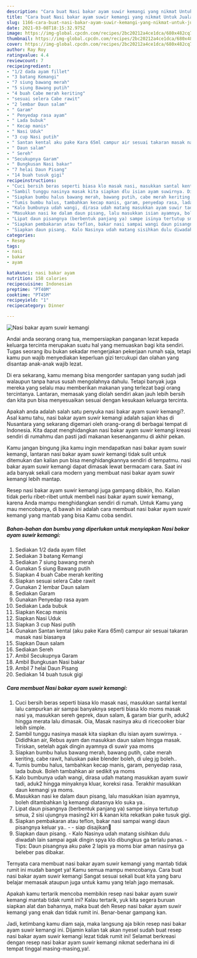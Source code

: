```yaml
---
description: "Cara buat Nasi bakar ayam suwir kemangi yang nikmat Untuk Jualan"
title: "Cara buat Nasi bakar ayam suwir kemangi yang nikmat Untuk Jualan"
slug: 1166-cara-buat-nasi-bakar-ayam-suwir-kemangi-yang-nikmat-untuk-jualan
date: 2021-03-08T18:15:32.975Z
image: https://img-global.cpcdn.com/recipes/2bc20212a4ce1dca/680x482cq70/nasi-bakar-ayam-suwir-kemangi-foto-resep-utama.jpg
thumbnail: https://img-global.cpcdn.com/recipes/2bc20212a4ce1dca/680x482cq70/nasi-bakar-ayam-suwir-kemangi-foto-resep-utama.jpg
cover: https://img-global.cpcdn.com/recipes/2bc20212a4ce1dca/680x482cq70/nasi-bakar-ayam-suwir-kemangi-foto-resep-utama.jpg
author: Ray Roy
ratingvalue: 4.4
reviewcount: 7
recipeingredient:
- "1/2 dada ayam fillet"
- "3 batang Kemangi"
- "7 siung bawang merah"
- "5 siung Bawang putih"
- "4 buah Cabe merah keriting"
- "sesuai selera Cabe rawit"
- "2 lembar Daun salam"
- " Garam"
- " Penyedap rasa ayam"
- " Lada bubuk"
- " Kecap manis"
- " Nasi Uduk"
- "3 cup Nasi putih"
- " Santan kental aku pake Kara 65ml campur air sesuai takaran masak nasi biasanya"
- " Daun salam"
- " Sereh"
- "Secukupnya Garam"
- " Bungkusan Nasi bakar"
- "7 helai Daun Pisang"
- "14 buah tusuk gigi"
recipeinstructions:
- "Cuci bersih beras seperti biasa klo masak nasi, masukkan santal kental lalu campurkan air sampai banyaknya seperti biasa klo moms masak nasi ya, masukkan sereh geprek, daun salam, &amp; garam biar gurih, aduk2 hingga merata lalu dimasak. Oia, Masak nasinya aku di ricecooker biar lebih simple."
- "Sambil tunggu nasinya masak kita siapkan dlu isian ayam suwirnya. Dididhkan air, Rebus ayam dan masukkan daun salam hingga masak. Tiriskan, setelah agak dingin ayamnya di suwir yaa moms"
- "Siapkan bumbu halus bawang merah, bawang putih, cabe merah keriting, cabe rawit, haluskan pake blender boleh, di uleg jg boleh.."
- "Tumis bumbu halus, tambahkan kecap manis, garam, penyedap rasa, lada bubuk. Boleh tambahkan air sedikit ya moms"
- "Kalo bumbunya udah wangi, dirasa udah matang masukkan ayam suwir tadi, aduk2 hingga minyaknya kluar, koreksi rasa. Terakhir masukkan daun kemangi ya moms."
- "Masukkan nasi ke dalam daun pisang, lalu masukkan isian ayamnya, boleh ditambahkan lg kemangi diatasnya klo suka ya.."
- "Lipat daun pisangnya (berbentuk panjang ya) sampe isinya tertutup smua, 2 sisi ujungnya masing2 kiri &amp; kanan kita rekatkan pake tusuk gigi."
- "Siapkan pembakaran atau teflon, bakar nasi sampai wangi daun pisangnya keluar ya..   siap disajikan🤤"
- "Siapkan daun pisang.  Kalo Nasinya udah matang sisihkan dulu diwadah lain sampai agak dingin spya klo dibungkus ga terlalu panas. Tips: Daun pisangnya aku pake 2 lapis ya moms biar aman nasinya ga beleber pas dibakar."
categories:
- Resep
tags:
- nasi
- bakar
- ayam

katakunci: nasi bakar ayam 
nutrition: 158 calories
recipecuisine: Indonesian
preptime: "PT40M"
cooktime: "PT45M"
recipeyield: "1"
recipecategory: Dinner

---
```



![Nasi bakar ayam suwir kemangi](https://img-global.cpcdn.com/recipes/2bc20212a4ce1dca/680x482cq70/nasi-bakar-ayam-suwir-kemangi-foto-resep-utama.jpg)

Andai anda seorang orang tua, mempersiapkan panganan lezat kepada keluarga tercinta merupakan suatu hal yang memuaskan bagi kita sendiri. Tugas seorang ibu bukan sekadar mengerjakan pekerjaan rumah saja, tetapi kamu pun wajib menyediakan keperluan gizi tercukupi dan olahan yang disantap anak-anak wajib lezat.

Di era  sekarang, kamu memang bisa mengorder santapan yang sudah jadi walaupun tanpa harus susah mengolahnya dahulu. Tetapi banyak juga mereka yang selalu mau memberikan makanan yang terlezat bagi orang tercintanya. Lantaran, memasak yang diolah sendiri akan jauh lebih bersih dan kita pun bisa menyesuaikan sesuai dengan kesukaan keluarga tercinta. 



Apakah anda adalah salah satu penyuka nasi bakar ayam suwir kemangi?. Asal kamu tahu, nasi bakar ayam suwir kemangi adalah sajian khas di Nusantara yang sekarang digemari oleh orang-orang di berbagai tempat di Indonesia. Kita dapat menghidangkan nasi bakar ayam suwir kemangi kreasi sendiri di rumahmu dan pasti jadi makanan kesenanganmu di akhir pekan.

Kamu jangan bingung jika kamu ingin mendapatkan nasi bakar ayam suwir kemangi, lantaran nasi bakar ayam suwir kemangi tidak sulit untuk ditemukan dan kalian pun bisa menghidangkannya sendiri di tempatmu. nasi bakar ayam suwir kemangi dapat dimasak lewat bermacam cara. Saat ini ada banyak sekali cara modern yang membuat nasi bakar ayam suwir kemangi lebih mantap.

Resep nasi bakar ayam suwir kemangi juga gampang dibikin, lho. Kalian tidak perlu ribet-ribet untuk membeli nasi bakar ayam suwir kemangi, karena Anda mampu menghidangkan sendiri di rumah. Untuk Kamu yang mau mencobanya, di bawah ini adalah cara membuat nasi bakar ayam suwir kemangi yang mantab yang bisa Kamu coba sendiri.

<!--inarticleads1-->

##### Bahan-bahan dan bumbu yang diperlukan untuk menyiapkan Nasi bakar ayam suwir kemangi:

1. Sediakan 1/2 dada ayam fillet
1. Sediakan 3 batang Kemangi
1. Sediakan 7 siung bawang merah
1. Gunakan 5 siung Bawang putih
1. Siapkan 4 buah Cabe merah keriting
1. Siapkan sesuai selera Cabe rawit
1. Gunakan 2 lembar Daun salam
1. Sediakan  Garam
1. Gunakan  Penyedap rasa ayam
1. Sediakan  Lada bubuk
1. Siapkan  Kecap manis
1. Siapkan  Nasi Uduk
1. Siapkan 3 cup Nasi putih
1. Gunakan  Santan kental (aku pake Kara 65ml) campur air sesuai takaran masak nasi biasanya
1. Siapkan  Daun salam
1. Sediakan  Sereh
1. Ambil Secukupnya Garam
1. Ambil  Bungkusan Nasi bakar
1. Ambil 7 helai Daun Pisang
1. Sediakan 14 buah tusuk gigi




<!--inarticleads2-->

##### Cara membuat Nasi bakar ayam suwir kemangi:

1. Cuci bersih beras seperti biasa klo masak nasi, masukkan santal kental lalu campurkan air sampai banyaknya seperti biasa klo moms masak nasi ya, masukkan sereh geprek, daun salam, &amp; garam biar gurih, aduk2 hingga merata lalu dimasak. Oia, Masak nasinya aku di ricecooker biar lebih simple.
1. Sambil tunggu nasinya masak kita siapkan dlu isian ayam suwirnya. - Dididhkan air, Rebus ayam dan masukkan daun salam hingga masak. Tiriskan, setelah agak dingin ayamnya di suwir yaa moms
1. Siapkan bumbu halus bawang merah, bawang putih, cabe merah keriting, cabe rawit, haluskan pake blender boleh, di uleg jg boleh..
1. Tumis bumbu halus, tambahkan kecap manis, garam, penyedap rasa, lada bubuk. Boleh tambahkan air sedikit ya moms
1. Kalo bumbunya udah wangi, dirasa udah matang masukkan ayam suwir tadi, aduk2 hingga minyaknya kluar, koreksi rasa. Terakhir masukkan daun kemangi ya moms.
1. Masukkan nasi ke dalam daun pisang, lalu masukkan isian ayamnya, boleh ditambahkan lg kemangi diatasnya klo suka ya..
1. Lipat daun pisangnya (berbentuk panjang ya) sampe isinya tertutup smua, 2 sisi ujungnya masing2 kiri &amp; kanan kita rekatkan pake tusuk gigi.
1. Siapkan pembakaran atau teflon, bakar nasi sampai wangi daun pisangnya keluar ya..  -  - siap disajikan🤤
1. Siapkan daun pisang.  - Kalo Nasinya udah matang sisihkan dulu diwadah lain sampai agak dingin spya klo dibungkus ga terlalu panas. - Tips: Daun pisangnya aku pake 2 lapis ya moms biar aman nasinya ga beleber pas dibakar.




Ternyata cara membuat nasi bakar ayam suwir kemangi yang mantab tidak rumit ini mudah banget ya! Kamu semua mampu mencobanya. Cara buat nasi bakar ayam suwir kemangi Sangat sesuai sekali buat kita yang baru belajar memasak ataupun juga untuk kamu yang telah jago memasak.

Apakah kamu tertarik mencoba membikin resep nasi bakar ayam suwir kemangi mantab tidak rumit ini? Kalau tertarik, yuk kita segera buruan siapkan alat dan bahannya, maka buat deh Resep nasi bakar ayam suwir kemangi yang enak dan tidak rumit ini. Benar-benar gampang kan. 

Jadi, ketimbang kamu diam saja, maka langsung aja bikin resep nasi bakar ayam suwir kemangi ini. Dijamin kalian tak akan nyesel sudah buat resep nasi bakar ayam suwir kemangi lezat tidak rumit ini! Selamat berkreasi dengan resep nasi bakar ayam suwir kemangi nikmat sederhana ini di tempat tinggal masing-masing,ya!.

